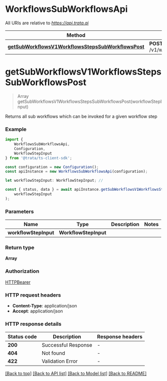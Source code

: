 # WorkflowsSubWorkflowsApi

All URIs are relative to *https://api.trata.ai*

|Method | HTTP request | Description|
|------------- | ------------- | -------------|
|[**getSubWorkflowsV1WorkflowsStepsSubWorkflowsPost**](#getsubworkflowsv1workflowsstepssubworkflowspost) | **POST** /v1/workflows/steps/sub_workflows | Get Sub Workflows|

# **getSubWorkflowsV1WorkflowsStepsSubWorkflowsPost**
> Array<Workflow> getSubWorkflowsV1WorkflowsStepsSubWorkflowsPost(workflowStepInput)

Returns all sub workflows which can be invoked for a given workflow step

### Example

```typescript
import {
    WorkflowsSubWorkflowsApi,
    Configuration,
    WorkflowStepInput
} from '@trata/ts-client-sdk';

const configuration = new Configuration();
const apiInstance = new WorkflowsSubWorkflowsApi(configuration);

let workflowStepInput: WorkflowStepInput; //

const { status, data } = await apiInstance.getSubWorkflowsV1WorkflowsStepsSubWorkflowsPost(
    workflowStepInput
);
```

### Parameters

|Name | Type | Description  | Notes|
|------------- | ------------- | ------------- | -------------|
| **workflowStepInput** | **WorkflowStepInput**|  | |


### Return type

**Array<Workflow>**

### Authorization

[HTTPBearer](../README.md#HTTPBearer)

### HTTP request headers

 - **Content-Type**: application/json
 - **Accept**: application/json


### HTTP response details
| Status code | Description | Response headers |
|-------------|-------------|------------------|
|**200** | Successful Response |  -  |
|**404** | Not found |  -  |
|**422** | Validation Error |  -  |

[[Back to top]](#) [[Back to API list]](../README.md#documentation-for-api-endpoints) [[Back to Model list]](../README.md#documentation-for-models) [[Back to README]](../README.md)

